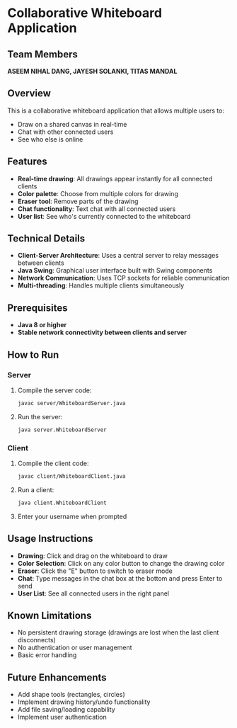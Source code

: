 # Collaborative Whiteboard Application

## Team Members
**ASEEM NIHAL DANG, JAYESH SOLANKI, TITAS MANDAL**

## Overview
This is a collaborative whiteboard application that allows multiple users to:

- Draw on a shared canvas in real-time
- Chat with other connected users
- See who else is online

## Features
- **Real-time drawing**: All drawings appear instantly for all connected clients
- **Color palette**: Choose from multiple colors for drawing
- **Eraser tool**: Remove parts of the drawing
- **Chat functionality**: Text chat with all connected users
- **User list**: See who's currently connected to the whiteboard

## Technical Details
- **Client-Server Architecture**: Uses a central server to relay messages between clients
- **Java Swing**: Graphical user interface built with Swing components
- **Network Communication**: Uses TCP sockets for reliable communication
- **Multi-threading**: Handles multiple clients simultaneously

## Prerequisites
- **Java 8 or higher**
- **Stable network connectivity between clients and server**

## How to Run
### Server
1. Compile the server code:
   ```sh
   javac server/WhiteboardServer.java
   ```
2. Run the server:
   ```sh
   java server.WhiteboardServer
   ```

### Client
1. Compile the client code:
   ```sh
   javac client/WhiteboardClient.java
   ```
2. Run a client:
   ```sh
   java client.WhiteboardClient
   ```
3. Enter your username when prompted

## Usage Instructions
- **Drawing**: Click and drag on the whiteboard to draw
- **Color Selection**: Click on any color button to change the drawing color
- **Eraser**: Click the "E" button to switch to eraser mode
- **Chat**: Type messages in the chat box at the bottom and press Enter to send
- **User List**: See all connected users in the right panel

## Known Limitations
- No persistent drawing storage (drawings are lost when the last client disconnects)
- No authentication or user management
- Basic error handling

## Future Enhancements
- Add shape tools (rectangles, circles)
- Implement drawing history/undo functionality
- Add file saving/loading capability
- Implement user authentication

